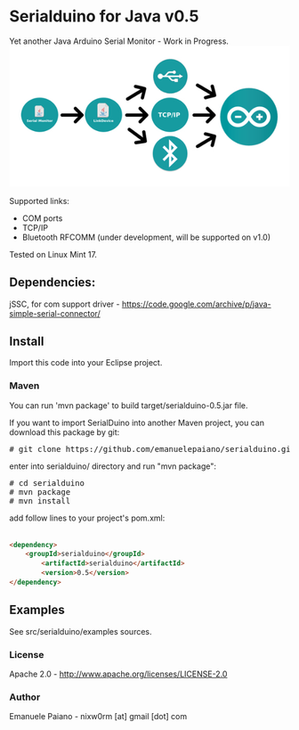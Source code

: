 # Serialduino for Java v0.5
Yet another Java Arduino Serial Monitor - Work in  Progress. 
<img src="https://github.com/emanuelepaiano/serialduino/blob/master/img/image.jpg">

Supported links:
<ul>
<li>COM ports</li>
<li>TCP/IP</li>
<li>Bluetooth RFCOMM (under development, will be supported on v1.0)</li>
</ul>

Tested on Linux Mint 17. 

## Dependencies: 
jSSC, for com support driver - https://code.google.com/archive/p/java-simple-serial-connector/

## Install
Import this code into your Eclipse project.

### Maven

You can run 'mvn package' to build target/serialduino-0.5.jar file. 

If you want to import  SerialDuino into another Maven project, you can download this package by git:

<pre>
# git clone https://github.com/emanuelepaiano/serialduino.git
</pre>

enter into serialduino/ directory and run "mvn package":

<pre>
# cd serialduino
# mvn package
# mvn install
</pre>

add follow lines to your project's pom.xml:

```html

<dependency>
    <groupId>serialduino</groupId>
        <artifactId>serialduino</artifactId>
        <version>0.5</version>
</dependency>
```

## Examples
See src/serialduino/examples sources.

### License
Apache 2.0 - http://www.apache.org/licenses/LICENSE-2.0

### Author
Emanuele Paiano - nixw0rm [at] gmail [dot] com
